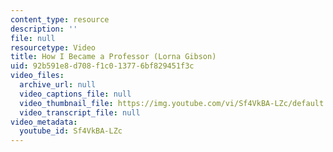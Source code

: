 ```yaml
---
content_type: resource
description: ''
file: null
resourcetype: Video
title: How I Became a Professor (Lorna Gibson)
uid: 92b591e8-d708-f1c0-1377-6bf829451f3c
video_files:
  archive_url: null
  video_captions_file: null
  video_thumbnail_file: https://img.youtube.com/vi/Sf4VkBA-LZc/default.jpg
  video_transcript_file: null
video_metadata:
  youtube_id: Sf4VkBA-LZc
---
```

